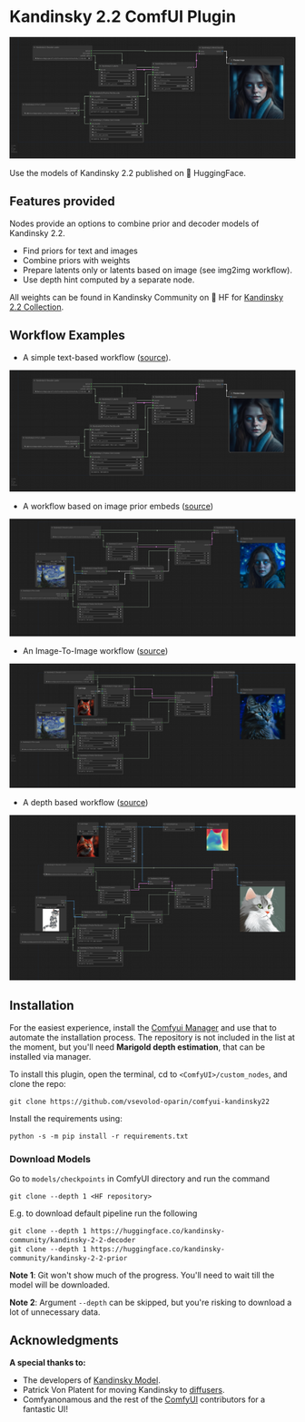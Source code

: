 # Kandinsky 2.2 ComfUI Plugin

![](pics/workflow-simple.png)

Use the models of Kandinsky 2.2 published on 🤗 HuggingFace.

## Features provided

Nodes provide an options to combine prior and decoder models of Kandinsky 2.2.

- Find priors for text and images
- Combine priors with weights
- Prepare latents only or latents based on image (see img2img workflow).
- Use depth hint computed by a separate node.

All weights can be found in Kandinsky Community on 🤗 HF for [Kandinsky 2.2 Collection](https://huggingface.co/collections/kandinsky-community/kandinsky-22-64f9d7de87c368f6184c73c9).

## Workflow Examples

- A simple text-based workflow ([source](workflows/workflow-simple.json)).

![](pics/workflow-simple.png)

- A workflow based on image prior embeds ([source](workflows/workflow-image-embed.json))

![](pics/workflow-image-embed.png)

- An Image-To-Image workflow ([source](workflows/workflow-img2img.json))

![](pics/workflow-img2img.png)

- A depth based workflow ([source](workflows/workflow-depth.json))

![](pics/workflow-depth.png)

## Installation

For the easiest experience, install the [Comfyui Manager](https://github.com/ltdrdata/ComfyUI-Manager) and 
use that to automate the installation process. The repository is not included in the list at the moment, but 
you'll need **Marigold depth estimation**, that can be installed via manager.

To install this plugin, open the terminal, cd to `<ComfyUI>/custom_nodes`, and clone the repo:
```
git clone https://github.com/vsevolod-oparin/comfyui-kandinsky22
```

Install the requirements using:
```
python -s -m pip install -r requirements.txt
```

### Download Models

Go to `models/checkpoints` in ComfyUI directory and run the command
```
git clone --depth 1 <HF repository>
```
E.g. to download default pipeline run the following
```
git clone --depth 1 https://huggingface.co/kandinsky-community/kandinsky-2-2-decoder
git clone --depth 1 https://huggingface.co/kandinsky-community/kandinsky-2-2-prior
```

**Note 1**: Git won't show much of the progress. You'll need to wait till the model will be downloaded.

**Note 2**: Argument `--depth` can be skipped, but you're risking to download a lot of unnecessary data.


## Acknowledgments

**A special thanks to:**

- The developers of [Kandinsky Model](https://github.com/ai-forever/Kandinsky-2?tab=readme-ov-file#authors). 
- Patrick Von Platent for moving Kandinsky to [diffusers](https://github.com/huggingface/diffusers/issues/4290).  
- Comfyanonamous and the rest of the [ComfyUI](https://github.com/comfyanonymous/ComfyUI/tree/master) contributors for a fantastic UI!
